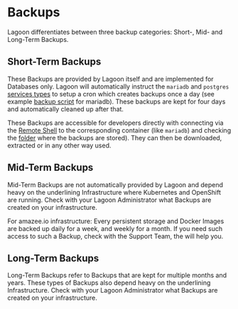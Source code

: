 # Backups

Lagoon differentiates between three backup categories: Short-, Mid- and Long-Term Backups.

## Short-Term Backups

These Backups are provided by Lagoon itself and are implemented for Databases only. Lagoon will automatically instruct the `mariadb` and `postgres` [services types](./service_types.md) to setup a cron which creates backups once a day (see example [backup script](https://github.com/amazeeio/lagoon/blob/docs/images/mariadb/mysql-backup.sh) for mariadb). These backups are kept for four days and automatically cleaned up after that.

These Backups are accessible for developers directly with connecting via the [Remote Shell](./remote_shell.md) to the corresponding container (like `mariadb`) and checking the [folder](https://github.com/amazeeio/lagoon/blob/docs/images/mariadb/mysql-backup.sh#L24) where the backups are stored). They can then be downloaded, extracted or in any other way used.

## Mid-Term Backups

Mid-Term Backups are not automatically provided by Lagoon and depend heavy on the underlining Infrastructure where Kubernetes and OpenShift are running. Check with your Lagoon Administrator what Backups are created on your infrastructure.

For amazee.io infrastructure: Every persistent storage and Docker Images are backed up daily for a week, and weekly for a month. If you need such access to such a Backup, check with the Support Team, the will help you.

## Long-Term Backups

Long-Term Backups refer to Backups that are kept for multiple months and years. These types of Backups also depend heavy on the underlining Infrastructure. Check with your Lagoon Administrator what Backups are created on your infrastructure.
